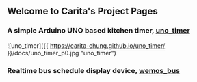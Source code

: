## Welcome to Carita's Project Pages

### A simple Arduino UNO based kitchen timer, **[uno_timer](https://carita-chung.github.io/uno_timer/)**

![uno_timer]({{ https://carita-chung.github.io/uno_timer/ }}/docs/uno_timer_p0.jpg "uno_timer")
### Realtime bus schedule display device, **[wemos_bus](https://carita-chung.github.io/wemos_bus/)**


